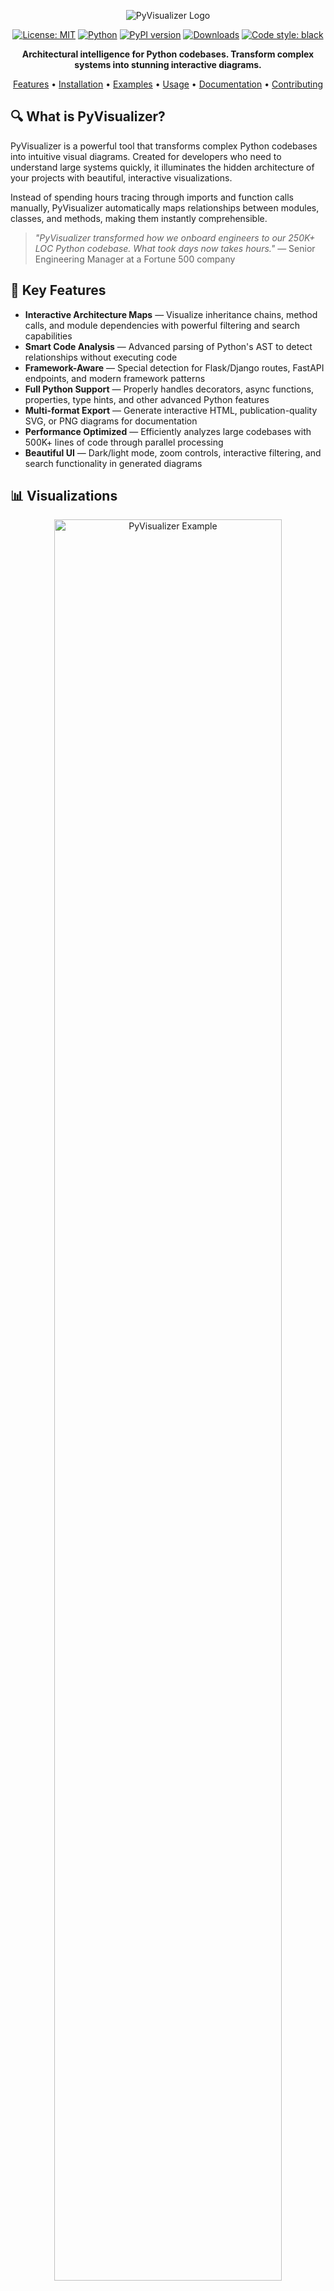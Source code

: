 <div align="center">

![PyVisualizer Logo](docs/images/PyVizualizer_Logo.png)

[![License: MIT](https://img.shields.io/badge/License-MIT-blue.svg)](LICENSE)
[![Python](https://img.shields.io/badge/python-3.8%2B-brightgreen.svg)](https://www.python.org/)
[![PyPI version](https://img.shields.io/pypi/v/pyvisualizer.svg)](https://pypi.org/project/pyvisualizer/)
[![Downloads](https://static.pepy.tech/personalized-badge/pyvisualizer?period=total&units=international_system&left_color=grey&right_color=blue&left_text=Downloads)](https://pepy.tech/project/pyvisualizer)
[![Code style: black](https://img.shields.io/badge/code%20style-black-000000.svg)](https://github.com/psf/black)

**Architectural intelligence for Python codebases. Transform complex systems into stunning interactive diagrams.**

[Features](#-key-features) • 
[Installation](#-installation) • 
[Examples](#-visualizations) • 
[Usage](#-quick-start) • 
[Documentation](#-documentation) • 
[Contributing](#-contributing)

</div>

## 🔍 What is PyVisualizer?

PyVisualizer is a powerful tool that transforms complex Python codebases into intuitive visual diagrams. Created for developers who need to understand large systems quickly, it illuminates the hidden architecture of your projects with beautiful, interactive visualizations.

Instead of spending hours tracing through imports and function calls manually, PyVisualizer automatically maps relationships between modules, classes, and methods, making them instantly comprehensible.

> *"PyVisualizer transformed how we onboard engineers to our 250K+ LOC Python codebase. What took days now takes hours."* — Senior Engineering Manager at a Fortune 500 company

## 🌟 Key Features

- **Interactive Architecture Maps** — Visualize inheritance chains, method calls, and module dependencies with powerful filtering and search capabilities
- **Smart Code Analysis** — Advanced parsing of Python's AST to detect relationships without executing code
- **Framework-Aware** — Special detection for Flask/Django routes, FastAPI endpoints, and modern framework patterns
- **Full Python Support** — Properly handles decorators, async functions, properties, type hints, and other advanced Python features
- **Multi-format Export** — Generate interactive HTML, publication-quality SVG, or PNG diagrams for documentation
- **Performance Optimized** — Efficiently analyzes large codebases with 500K+ lines of code through parallel processing
- **Beautiful UI** — Dark/light mode, zoom controls, interactive filtering, and search functionality in generated diagrams

## 📊 Visualizations

<div align="center">
<img src="pyvisualizer/docs/images/FatigueFinder_methods.svg" alt="PyVisualizer Example" width="85%">
<br>
<em>Interactive diagram of a ML application's architecture</em>
</div>

## 💻 Installation

```bash
# Via pip (recommended)
pip install py-code-visualizer

# From source
git clone https://github.com/haider1998/PyVisualizer.git
cd PyVisualizer
pip install -e .
```

## 🚀 Quick Start

### Visualize an entire project
```bash
pyvisualizer /path/to/your/project -o architecture.html
```

### Trace specific execution flows
```bash
# Visualize execution flow from an entry point, limited to 3 levels deep
pyvisualizer /path/to/your/project -e app.main.start_server -d 3 -o execution_flow.svg 
```

### Focus on specific modules
```bash
# Generate diagram focused only on core components
pyvisualizer /path/to/your/project -m core.services api.routes -o core_components.html
```

## 🛠️ Advanced Usage

### Command Line Options

```
pyvisualizer [OPTIONS] PROJECT_PATH
```

| Option | Description |
|--------|-------------|
| `path` | Path to Python project or file |
| `-o, --output` | Output file path |
| `-f, --format` | Format: `mermaid`, `svg`, `png`, `html` (default: `html`) |
| `-m, --modules` | Include only specified modules |
| `-x, --exclude` | Exclude specified modules |
| `-e, --entry` | Entry point function (format: module.function) |
| `-d, --depth` | Maximum call depth from entry point (default: 3) |
| `-v, --verbose` | Enable detailed logging |
| `--max-nodes` | Maximum nodes in diagram (default: 150) |

### CI/CD Integration

Keep architecture diagrams current by integrating with your CI/CD pipeline:

```yaml
# GitHub Actions example
steps:
  - name: Generate Architecture Diagram
    run: |
      pip install py-code-visualizer
      pyvisualizer . -o docs/architecture.svg
      git config user.name github-actions
      git config user.email github-actions@github.com
      git add docs/architecture.svg
      git commit -m "Update architecture diagram" || echo "No changes"
      git push
```

## 📘 Documentation

Comprehensive documentation is available at our [GitHub Wiki](https://github.com/haider1998/PyVisualizer/wiki):

- [User Guide](https://github.com/haider1998/PyVisualizer/wiki/User-Guide) - Detailed instructions on using PyVisualizer
- [API Reference](https://github.com/haider1998/PyVisualizer/wiki/API-Reference) - Complete reference for integrating PyVisualizer into your own tools
- [Advanced Techniques](https://github.com/haider1998/PyVisualizer/wiki/Advanced-Techniques) - Tips and tricks for power users
- [Customization Guide](https://github.com/haider1998/PyVisualizer/wiki/Customization-Guide) - How to customize the visualization output

## 🧩 How It Works

PyVisualizer leverages Python's Abstract Syntax Tree (AST) to analyze your code without executing it:

1. **Project Scanning** - Discovers Python files while respecting common exclusion patterns
2. **AST Analysis** - Parses code to extract classes, methods, and their relationships
3. **Dependency Resolution** - Builds a complete map of imports and calls between components  
4. **Graph Construction** - Creates a directed graph representing your code's architecture
5. **Visual Rendering** - Transforms the graph into beautiful, interactive visualizations

## 🚀 Use Cases

### For Engineering Teams
- **New Developer Onboarding** - Provide an instant overview of system architecture
- **Architecture Documentation** - Maintain living documentation that updates with your code
- **Code Reviews** - Visualize architectural impacts of proposed changes

### For Architects & Tech Leads
- **Refactoring Planning** - Identify highly coupled components and architectural boundaries
- **Technical Presentations** - Create compelling visuals for architecture discussions
- **Technical Debt Management** - Spot unexpected dependencies and architecture violations

## 🤝 Contributing

Contributions are welcome from developers of all skill levels! See our [contributing guidelines](CONTRIBUTING.md) for how to get started.

### Development Setup

```bash
# Clone the repository
git clone https://github.com/haider1998/PyVisualizer.git
cd PyVisualizer

# Create a virtual environment
python -m venv venv
source venv/bin/activate  # On Windows: venv\Scripts\activate

# Install development dependencies
pip install -e ".[dev]"

# Run tests
pytest
```

## 👨‍💻 About the Author

**Syed Mohd Haider Rizvi** is a software architect specializing in Python systems analysis and visualization tools.

<div align="center">
  <a href="mailto:smhrizvi281@gmail.com"><img src="https://img.shields.io/badge/Email-smhrizvi281%40gmail.com-D14836?style=for-the-badge&logo=gmail&logoColor=white"></a>
  <a href="https://github.com/haider1998"><img src="https://img.shields.io/badge/GitHub-haider1998-181717?style=for-the-badge&logo=github&logoColor=white"></a>
  <a href="https://www.linkedin.com/in/s-m-h-rizvi-0a40441ab/"><img src="https://img.shields.io/badge/LinkedIn-S.M.H._Rizvi-0077B5?style=for-the-badge&logo=linkedin&logoColor=white"></a>
</div>

## 📃 License

This project is licensed under the MIT License - see the [LICENSE](LICENSE) file for details.

---

<div align="center">
  <p>
    <i>If PyVisualizer helps your team, please consider giving it a ⭐️ on GitHub!</i>
  </p>
  <a href="https://github.com/haider1998/PyVisualizer">
    <img src="https://img.shields.io/github/stars/haider1998/PyVisualizer?style=social" alt="GitHub stars">
  </a>
</div>